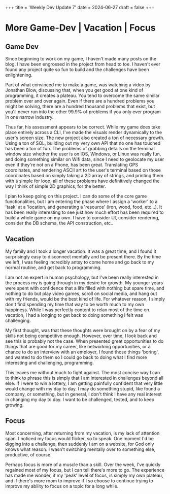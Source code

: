 
+++
title = 'Weekly Dev Update 7'
date = 2024-06-27
draft = false 
+++


# More Game-Dev | Vacation | Focus

## Game Dev

Since beginning to work on my game, I haven't made many posts on the blog. I have been engrossed in the project from head to toe. I haven't ever found any project quite so fun to build and the challenges have been enlightening. 

Part of what convinced me to make a game, was watching a video by Jonathan Blow, discussing that, when you get good at one kind of programming, it creates a plateau. You tend to overcome the same similar problem over and over again. Even if there are a hundred problems you might be solving, there are a hundred thousand problems that exist, but you'll never run into the other 99.9% of problems if you only ever program in one narrow industry. 

Thus far, his assessment appears to be correct. While my game does take place entirely across a CLI, I've made the visuals render dynamically to the user's screen size. The new project also created a ton of necessary growth. Using a ton of SQL, building out my very own API that no one has touched has been a ton of fun. The problems of grabbing details on the terminal window size whether the user is on IOS, Windows, or Linux was really fun, and doing something similar on Wifi data, since I need to geolocate my user even if they're not on a Phone, has been great. Translating GPS coordinates, and rendering ASCII art to the user's terminal based on those coordinates based on simply taking a 2D array of strings, and printing them with a simple for loop, all of these problems have definitively changed the way I think of simple 2D graphics, for the better. 

I plan to keep going on this project. I can do some of the core game functionalities, but I am entering the phase where I assign a 'worker' to a 'task' at a 'location, and generating a 'resource' (iron, wood, food, etc...). It has been really interesting to see just how much effort has been required to build a whole game on my own. I have to consider UI, consider rendering, consider the DB schema, the API construction, etc.. 

## Vacation

My family and I took a longer vacation. It was a great time, and I found it surprisingly easy to disconnect mentally and be present there. By the time we left, I was feeling incredibly antsy to come home and go back to my normal routine, and get back to programming.

I am not an expert in human psychology, but I've been really interested in the process my is going through in my desire for growth. My younger years were spent with confidence that a life filled with nothing but spare time, and nothing to do but play video games, scroll on social media, and hang out with my friends, would be the best kind of life. For whatever reason, I simply don't find spending my time that way to be worth much to my own happiness. While I was perfectly content to relax most of the time on vacation, I had a longing to get back to doing something I felt was challenging.

My first thought, was that these thoughts were brought on by a fear of my skills not being competitive enough. However, over time, I look back and see this is probably not the case. When presented great opportunities to do things that are good for my career, like networking opportunities, or a chance to do an interview with an employer, I found those things 'boring', and wanted to do them so I could go back to doing what I find more interesting and challenging, programming.

This leaves me without much to fight against. The most concise way I can to think to phrase this is simply that I am interested in challenges beyond all else. If I were to win a lottery, I am getting painfully confident that very little would change with my day to day. I may do something stupid, like found a company, or something, but in general, I don't think I have any real interest in changing my day to day. I want to be challenged, tested, and to keep growing. 

## Focus

Most concerning, after returning from my vacation, is my lack of attention span. I noticed my focus would flicker, so to speak. One moment I'd be digging into a challenge, then suddenly I am on a website, for God only knows what reason. I wasn't switching mentally over to something else, productive, of course. 

Perhaps focus is more of a muscle than a skill. Over the week, I've quickly regained most of my focus, but I can tell there's more to go. The experience has made me wonder, if my 'peak' level of focus, is simply my own plateau, and if there's more room to improve if I so choose to continue trying to improve my ability to focus on a topic for a long while.